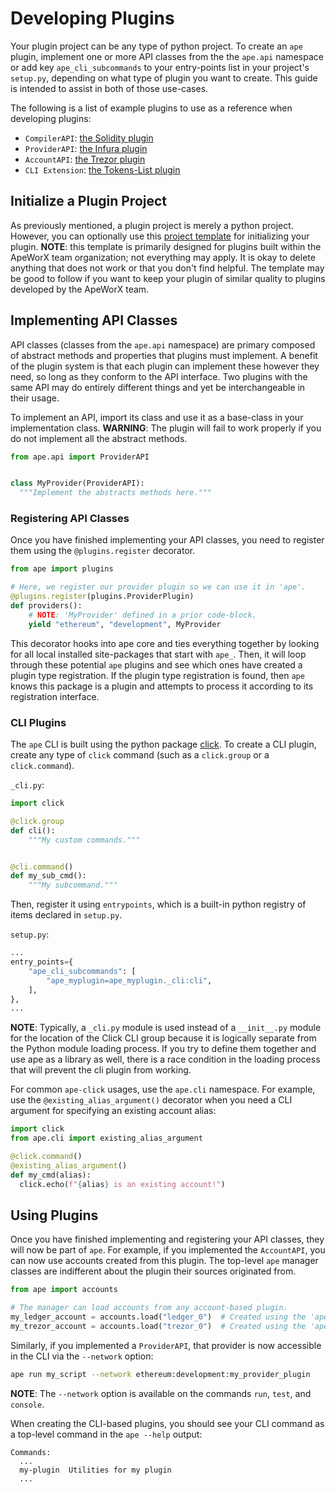 # Developing Plugins

Your plugin project can be any type of python project. To create an `ape` plugin, implement one or more API classes 
from the the `ape.api` namespace or add key `ape_cli_subcommands` to your entry-points list in your project's 
`setup.py`, depending on what type of plugin you want to create. This guide is intended to assist in both of those 
use-cases.

The following is a list of example plugins to use as a reference when developing plugins:

* `CompilerAPI`: [the Solidity plugin](https://github.com/apeworx/ape-solidity)
* `ProviderAPI`: [the Infura plugin](https://github.com/apeworx/ape-infura)
* `AccountAPI`: [the Trezor plugin](https://github.com/apeworx/ape-trezor)
* `CLI Extension`: [the Tokens-List plugin](https://github.com/apeworx/ape-tokens)

## Initialize a Plugin Project

As previously mentioned, a plugin project is merely a python project. However, you can optionally use this 
[project template](https://github.com/ApeWorX/project-template) for initializing your plugin. **NOTE**: this template 
is primarily designed for plugins built within the ApeWorX team organization; not everything may apply. It is okay to 
delete anything that does not work or that you don't find helpful. The template may be good to follow if you want to 
keep your plugin of similar quality to plugins developed by the ApeWorX team.

## Implementing API Classes

API classes (classes from the `ape.api` namespace) are primary composed of abstract methods and properties that plugins 
must implement. A benefit of the plugin system is that each plugin can implement these however they need, so long as 
they conform to the API interface. Two plugins with the same API may do entirely different things and yet be 
interchangeable in their usage.

To implement an API, import its class and use it as a base-class in your implementation class. **WARNING**: The plugin 
will fail to work properly if you do not implement all the abstract methods.

```python
from ape.api import ProviderAPI


class MyProvider(ProviderAPI):
  """Implement the abstracts methods here."""
```

### Registering API Classes

Once you have finished implementing your API classes, you need to register them using the `@plugins.register`
decorator.

```python
from ape import plugins

# Here, we register our provider plugin so we can use it in 'ape'.
@plugins.register(plugins.ProviderPlugin)
def providers():
    # NOTE: 'MyProvider' defined in a prior code-block.
    yield "ethereum", "development", MyProvider
```

This decorator hooks into ape core and ties everything together by looking for all local installed site-packages that 
start with `ape_`. Then, it will loop through these potential `ape` plugins and see which ones have created a plugin 
type registration. If the plugin type registration is found, then `ape` knows this package is a plugin and attempts to 
process it according to its registration interface.

### CLI Plugins

The `ape` CLI is built using the python package [click](https://palletsprojects.com/p/click/). To create a CLI plugin,
create any type of `click` command (such as a `click.group` or a `click.command`).

`_cli.py`:

```python
import click

@click.group
def cli():
    """My custom commands."""


@cli.command()
def my_sub_cmd():
    """My subcommand."""
```

Then, register it using `entrypoints`, which is a built-in python registry of items declared in `setup.py`.

`setup.py`:

```python
...
entry_points={
    "ape_cli_subcommands": [
        "ape_myplugin=ape_myplugin._cli:cli",
    ],
},
...
```

**NOTE**: Typically, a `_cli.py` module is used instead of a `__init__.py` module for the location of the Click CLI 
group because it is logically separate from the Python module loading process. If you try to define them together and 
use ape as a library as well, there is a race condition in the loading process that will prevent the cli plugin from 
working.

For common `ape-click` usages, use the `ape.cli` namespace. For example, use the `@existing_alias_argument()`
decorator when you need a CLI argument for specifying an existing account alias:

```python
import click
from ape.cli import existing_alias_argument

@click.command()
@existing_alias_argument()
def my_cmd(alias):
  click.echo(f"{alias} is an existing account!")
```

## Using Plugins

Once you have finished implementing and registering your API classes, they will now be part of `ape`. For example, 
if you implemented the `AccountAPI`, you can now use accounts created from this plugin. The top-level `ape` manager 
classes are indifferent about the plugin their sources originated from.

```python
from ape import accounts

# The manager can load accounts from any account-based plugin.
my_ledger_account = accounts.load("ledger_0")  # Created using the 'ape-ledger' plugin
my_trezor_account = accounts.load("trezor_0")  # Created using the 'ape-trezor' plugin
```

Similarly, if you implemented a `ProviderAPI`, that provider is now accessible in the CLI via the `--network` option:

```bash
ape run my_script --network ethereum:development:my_provider_plugin
```

**NOTE**: The `--network` option is available on the commands `run`, `test`, and `console`.

When creating the CLI-based plugins, you should see your CLI command as a top-level command in the `ape --help` output:

```
Commands:
  ...
  my-plugin  Utilities for my plugin
  ...
```

